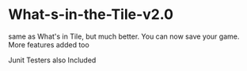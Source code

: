 # What-s-in-the-Tile-v2.0
same as What's in Tile, but much better. You can now save your game. More features added too


Junit Testers also Included
